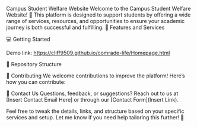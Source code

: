 Campus Student Welfare Website
Welcome to the Campus Student Welfare Website! 🌟 This platform is designed to support students by offering a wide range of services, resources, and opportunities to ensure your academic journey is both successful and fulfilling.
🌟 Features and Services

💻 Getting Started

Demo link: https://cliff9509.github.io/comrade-life/Homepage.html

📂 Repository Structure

🤝 Contributing
We welcome contributions to improve the platform! Here’s how you can contribute:

📧 Contact Us
Questions, feedback, or suggestions? Reach out to us at [Insert Contact Email Here] or through our [Contact Form](Insert Link).

Feel free to tweak the details, links, and structure based on your specific services and setup. Let me know if you need help tailoring this further! 🚀
